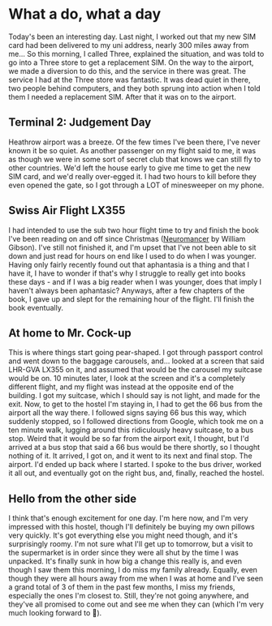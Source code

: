 [//]: # (Hello from the other side #[of the English channel]#)
[//]: # (29/07/2021)

# What a do, what a day
Today's been an interesting day.  Last night, I worked out that my new SIM card had been delivered to my uni address, nearly 300 miles away from me...  So this morning, I called Three, explained the situation, and was told to go into a Three store to get a replacement SIM.  On the way to the airport, we made a diversion to do this, and the service in there was great.
The service I had at the Three store was fantastic.  It was dead quiet in there, two people behind computers, and they both sprung into action when I told them I needed a replacement SIM.  After that it was on to the airport.

## Terminal 2: Judgement Day
Heathrow airport was a breeze.  Of the few times I've been there, I've never known it be so quiet.  As another passenger on my flight said to me, it was as though we were in some sort of secret club that knows we can still fly to other countries.  We'd left the house early to give me time to get the new SIM card, and we'd really over-egged it.  I had two hours to kill before they even opened the gate, so I got through a LOT of minesweeper on my phone.

## Swiss Air Flight LX355
I had intended to use the sub two hour flight time to try and finish the book I've been reading on and off since Christmas ([Neuromancer](https://www.waterstones.com/book/neuromancer/william-gibson/9781473217386) by William Gibson).  I've still not finished it, and I'm upset that I've not been able to sit down and just read for hours on end like I used to do when I was younger.  Having only fairly recently found out that aphantasia is a thing and that I have it, I have to wonder if that's why I struggle to really get into books these days - and if I was a big reader when I was younger, does that imply I haven't always been aphantasic?
Anyways, after a few chapters of the book, I gave up and slept for the remaining hour of the flight.  I'll finish the book eventually.

## At home to Mr. Cock-up
This is where things start going pear-shaped.  I got through passport control and went down to the baggage carousels, and... looked at a screen that said LHR-GVA LX355 on it, and assumed that would be the carousel my suitcase would be on.  10 minutes later, I look at the screen and it's a completely different flight, and my flight was instead at the opposite end of the building.
I got my suitcase, which I should say is not light, and made for the exit.  Now, to get to the hostel I'm staying in, I had to get the 66 bus from the airport all the way there.  I followed signs saying 66 bus this way, which suddenly stopped, so I followed directions from Google, which took me on a ten minute walk, lugging around this ridiculously heavy suitcase, to a bus stop.  Weird that it would be so far from the airport exit, I thought, but I'd arrived at a bus stop that said a 66 bus would be there shortly, so I thought nothing of it.  It arrived, I got on, and it went to its next and final stop.  The airport.  I'd ended up back where I started.
I spoke to the bus driver, worked it all out, and eventually got on the right bus, and, finally, reached the hostel.

## Hello from the other side
I think that's enough excitement for one day.  I'm here now, and I'm very impressed with this hostel, though I'll definitely be buying my own pillows very quickly.  It's got everything else you might need though, and it's surprisingly roomy.
I'm not sure what I'll get up to tomorrow, but a visit to the supermarket is in order since they were all shut by the time I was unpacked.
It's finally sunk in how big a change this really is, and even though I saw them this morning, I do miss my family already.  Equally, even though they were all hours away from me when I was at home and I've seen a grand total of 3 of them in the past few months, I miss my friends, especially the ones I'm closest to.
Still, they're not going anywhere, and they've all promised to come out and see me when they can (which I'm very much looking forward to 🙏).
